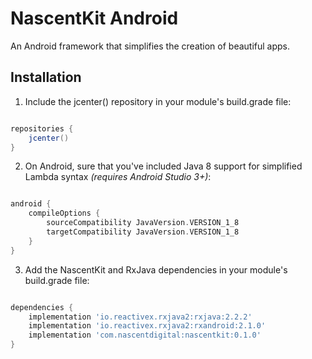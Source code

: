 # NascentKit Android
An Android framework that simplifies the creation of beautiful apps.


## Installation

1. Include the jcenter() repository in your module's build.grade file:
```groovy

repositories {
    jcenter()
}
```

2. On Android, sure that you've included Java 8 support for simplified Lambda syntax *(requires Android Studio 3+)*:
```groovy

android {
    compileOptions {
        sourceCompatibility JavaVersion.VERSION_1_8
        targetCompatibility JavaVersion.VERSION_1_8
    }
}
```

3. Add the NascentKit and RxJava dependencies in your module's build.grade file:
```groovy

dependencies {
    implementation 'io.reactivex.rxjava2:rxjava:2.2.2'
    implementation 'io.reactivex.rxjava2:rxandroid:2.1.0'
    implementation 'com.nascentdigital:nascentkit:0.1.0'
}
```

